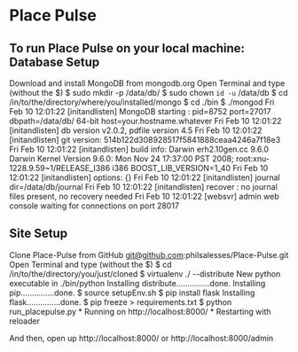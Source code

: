 Place Pulse
============
 To run Place Pulse on your local machine:
 Database Setup
 --------------------
 Download and install MongoDB from mongodb.org
 Open Terminal and type (without the $)
    $ sudo mkdir -p /data/db/
	$ sudo chown `id -u` /data/db
	$ cd /in/to/the/directory/where/you/installed/mongo
	$ cd ./bin
	$ ./mongod
		Fri Feb 10 12:01:22 [initandlisten] MongoDB starting : pid=8752 port=27017 dbpath=/data/db/ 64-bit host=your.hostname.whatever
		Fri Feb 10 12:01:22 [initandlisten] db version v2.0.2, pdfile version 4.5
		Fri Feb 10 12:01:22 [initandlisten] git version: 514b122d308928517f5841888ceaa4246a7f18e3
		Fri Feb 10 12:01:22 [initandlisten] build info: Darwin erh2.10gen.cc 9.6.0 Darwin Kernel Version 9.6.0: Mon Nov 24 17:37:00 PST 2008; root:xnu-1228.9.59~1/RELEASE_I386 i386 BOOST_LIB_VERSION=1_40
		Fri Feb 10 12:01:22 [initandlisten] options: {}
		Fri Feb 10 12:01:22 [initandlisten] journal dir=/data/db/journal
		Fri Feb 10 12:01:22 [initandlisten] recover : no journal files present, no recovery needed
		Fri Feb 10 12:01:22 [websvr] admin web console waiting for connections on port 28017
	
 Site Setup
 --------------------
 Clone Place-Pulse from GitHub git@github.com:philsalesses/Place-Pulse.git
 Open Terminal and type (without the $)
    $ cd /in/to/the/directory/you/just/cloned
	$ virtualenv ./ --distribute
		New python executable in ./bin/python
		Installing distribute...............done.
		Installing pip...............done.
	$ source setupEnv.sh
	$ pip install flask
		Installing flask...............done.
	$ pip freeze > requirements.txt
	$ python run_placepulse.py
    	* Running on http://localhost:8000/
    	* Restarting with reloader

And then, open up http://localhost:8000/ or http://localhost:8000/admin